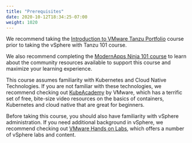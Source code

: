 ```yaml
---
title: "Prerequisites"
date: 2020-10-12T18:34:25-07:00
weight: 1020
---
```


We recommend taking the [Introduction to VMware Tanzu
Portfolio](https://lms.modernapps.ninja/courses/course-v1:modernapps+COU-TP6539+Perpetual/course/) course
prior to taking the vSphere with Tanzu 101 course. 

We also recommend completing the [ModernApps Ninja 101
course](https://lms.modernapps.ninja/courses/course-v1:modernapps+COU-MN7417+Perpetual/course/) to
learn about the community resources available to support this course and
maximize your learning experience.

This course assumes familiarity with Kubernetes and Cloud Native
Technologies. If you are not familiar with these technologies, we
recommend checking out [KubeAcademy](https://kube.academy/) by VMware,
which has a terrific set of free, bite-size video resources on the
basics of containers, Kubernetes and cloud native that are great for
beginners.

Before taking this course, you should also have familiarity with vSphere
administration. If you need additional background in vSphere, we
recommend checking out [VMware Hands on Labs](https://hol.vmware.com),
which offers a number of vSphere labs and content.
